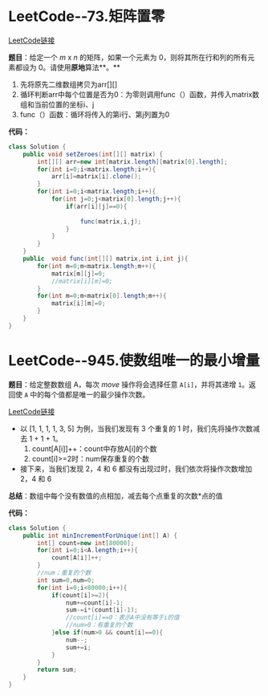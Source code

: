 # LeetCode--73.矩阵置零

[LeetCode链接](https://leetcode-cn.com/problems/set-matrix-zeroes/)

**题目**：给定一个 *m* x *n* 的矩阵，如果一个元素为 0，则将其所在行和列的所有元素都设为 0。请使用**原地**算法**。**

1. 先将原先二维数组拷贝为arr[][]
2. 循环判断arr中每个位置是否为0：为零则调用func（）函数，并传入matrix数组和当前位置的坐标i、j
3. func（）函数：循环将传入的第i行、第j列置为0

**代码：**

```java
class Solution {
    public void setZeroes(int[][] matrix) {
        int[][] arr=new int[matrix.length][matrix[0].length];
        for(int i=0;i<matrix.length;i++){
            arr[i]=matrix[i].clone();
        }
        for(int i=0;i<matrix.length;i++){
            for(int j=0;j<matrix[0].length;j++){
                if(arr[i][j]==0){
                    
                    func(matrix,i,j);
                }
            }
        }
    }
    public  void func(int[][] matrix,int i,int j){
        for(int m=0;m<matrix.length;m++){
            matrix[m][j]=0;
            //matrix[i][m]=0;
        }
        for(int m=0;m<matrix[0].length;m++){
            matrix[i][m]=0;
        }
    }
}
```

# LeetCode--945.使数组唯一的最小增量

**题目**：给定整数数组 A，每次 *move* 操作将会选择任意 `A[i]`，并将其递增 `1`。返回使 `A` 中的每个值都是唯一的最少操作次数。

[LeetCode链接](https://leetcode-cn.com/problems/minimum-increment-to-make-array-unique/)

- 以 [1, 1, 1, 1, 3, 5] 为例，当我们发现有 3 个重复的 1 时，我们先将操作次数减去 1 + 1 + 1。
  1. count[A[i]]++：count中存放A[i]的个数
  2. count[i]>=2时：num保存重复的个数
- 接下来，当我们发现 2，4 和 6 都没有出现过时，我们依次将操作次数增加 2，4 和 6

**总结**：数组中每个没有数值的点相加，减去每个点重复的次数*点的值

**代码：**



```java
class Solution {
    public int minIncrementForUnique(int[] A) {
        int[] count=new int[80000];
        for(int i=0;i<A.length;i++){
            count[A[i]]++;
        }
        //num；重复的个数
        int sum=0,num=0;
        for(int i=0;i<80000;i++){
            if(count[i]>=2){
                num+=count[i]-1;
                sum-=i*(count[i]-1);
                //count[i]==0：表示A中没有等于i的值
                //num>0：有重复的个数
            }else if(num>0 && count[i]==0){
                num--;
                sum+=i;
            }
        }
        return sum;
    }
}
```

